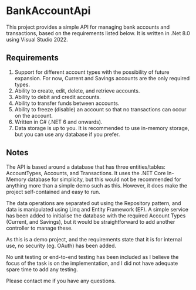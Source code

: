 # BankAccountApi

This project provides a simple API for managing bank accounts and transactions, based on the requirements listed below. It is written in .Net 8.0 using Visual Studio 2022.

## Requirements

1. Support for different account types with the possibility of future expansion. For now, Current and Savings accounts are the only required types.
2. Ability to create, edit, delete, and retrieve accounts.
3. Ability to debit and credit accounts.
4. Ability to transfer funds between accounts.
5. Ability to freeze (disable) an account so that no transactions can occur on the account.
6. Written in C# (.NET 6 and onwards).
7. Data storage is up to you. It is recommended to use in-memory storage, but you can use any database if you prefer.

## Notes

The API is based around a database that has three entities/tables: AccountTypes, Accounts, and Transactions. It uses the .NET Core In-Memory database for simplicity, but this would not be recommended for anything more than a simple demo such as this. However, it does make the project self-contained and easy to run.

The data operations are separated out using the Repository pattern, and data is manipulated using Linq and Entity Framework (EF). A simple service has been added to initialise the database with the required Account Types (Current, and Savings), but it would be straightforward to add another controller to manage these.

As this is a demo project, and the requirements state that it is for internal use, no security (eg. OAuth) has been added.

No unit testing or end-to-end testing has been included as I believe the focus of the task is on the implementation, and I did not have adequate spare time to add any testing.

Please contact me if you have any questions.
